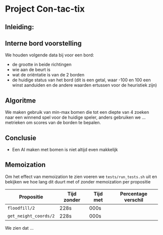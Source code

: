 # Project Con-tac-tix

## Inleiding:

## Interne bord voorstelling
We houden volgende data bij voor een bord:
- de grootte in beide richtingen
- wie aan de beurt is
- wat de oriëntatie is van de 2 borden
- de huidige status van het bord (dit is een getal, waar -100 en 100 een winst aanduiden en de andere waarden ertussen voor de heuristiek zijn)

## Algoritme
We maken gebruik van min-max bomen die tot een diepte van 4 zoeken naar een winnend spel voor de huidige speler, anders gebruiken we ... metrieken om scores van de borden te bepalen.

## Conclusie
- Een AI maken met bomen is niet altijd even makkelijk

## Memoization
Om het effect van memoization te zien voeren we `tests/run_tests.sh` uit en bekijken we hoe lang dit duurt met of zonder memoization per propositie

| Propositie            | Tijd zonder | Tijd met | Percentage verschil |
| --------------------- | ----------- | -------- | ------------------- |
| `floodfill/2`         | 228s        | 000s     |                     |
| `get_neight_coords/2` | 228s        | 000s     |                     |

We zien dat ...

